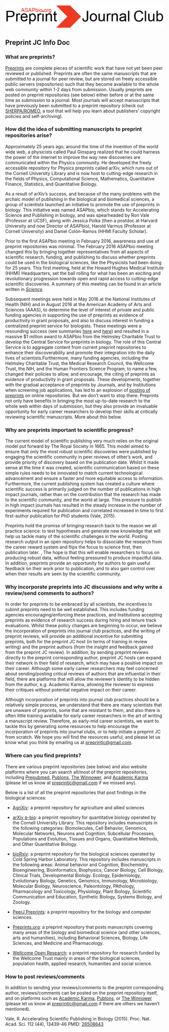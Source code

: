 ![Alt-text](https://github.com/SamanthaHindle/preprint_JournalClub/blob/master/logo.png)

## Preprint JC Info Doc

### What are preprints?
[Preprints](https://www.authorea.com/users/8850/articles/168656-what-is-a-preprint) are complete pieces of scientific work that have not yet been peer reviewed or published. Preprints are often the same manuscripts that are submitted to a journal for peer review, but are stored on freely accessible public servers (repositories) such that they become available to the whole web community within 1-2 days from submission. Usually preprints are posted on preprint repositories (see below) either before or at the same time as submission to a journal. Most journals will accept manuscripts that have previously been submitted to a preprint repository (check out [SHERPA/ROMEO](http://www.sherpa.ac.uk/romeo/index.php), a tool that will help you learn about publishers’ copyright policies and self-archiving). 
 
 
### How did the idea of submitting manuscripts to preprint repositories arise?
Approximately 25 years ago, around the time of the invention of the world wide web, a physicists called Paul Ginsparg realized that he could harness the power of the internet to improve the way new discoveries are communicated within the Physics community. He developed the freely accessible repository for Physics preprints called arXiv, which runs out of the Cornell University Library and is now host to cutting-edge research in the fields of Physics, Computational Science, Mathematics, Quantitative Finance, Statistics, and Quantitative Biology. 
 
As a result of arXiv’s success, and because of the many problems with the archaic model of publishing in the biological and biomedical sciences, a group of scientists launched an initiative to promote the use of preprints in biology. This initiative was named ASAPbio, which stands for Accelerating Science and Publishing in biology, and was spearheaded by Ron Vale (Professor at UCSF), along with Jessica Polka (then a postdoc at Harvard University and now Director of ASAPbio), Harold Varmus (Professor at Cornell University) and Daniel Colón-Ramos (HHMI Faculty Scholar). 
 
Prior to the first ASAPbio meeting in February 2016, awareness and use of preprint repositories was minimal. The February 2016 ASAPbio meeting changed this by bringing together representatives from all aspects of scientific research, funding, and publishing to discuss whether preprints could be used in the biological sciences, like the Physicists had been doing for 25 years. This first meeting, held at the Howard Hughes Medical Institute (HHMI) Headquarters, set the ball rolling for what has been an exciting and revolutionary progression towards open and rapid access to cutting-edge scientific discoveries. A summary of this meeting can be found in an article written in [_Science_](http://science.sciencemag.org/content/352/6288/899.full).
 
Subsequent meetings were held in May 2016 at the National Institutes of Health (NIH) and in August 2016 at the American Academy of Arts and Sciences (AAAS), to determine the level of interest of private and public funding agencies in supporting the use of preprints as evidence of productivity in grant proposals, and also to discuss interest in funding a centralized preprint service for biologists. These meetings were a resounding success (see summaries [here](http://asapbio.org/summary-of-the-asapbio-funders-workshop) and [here](https://riojournal.com/articles.php?id=11825)) and resulted in a massive $1 million award to ASAPbio from the Helmsley Charitable Trust to develop the Central Service for preprints in biology. The role of this Central Service is to aggregate content from current preprint repositories to enhance their discoverability and promote their integration into the daily lives of scientists.Furthermore, many funding agencies, including the Helmsley Charitable Trust, the Medical Research Council, the Wellcome Trust, the NIH, and the Human Frontiers Science Program, to name a few, changed their policies to allow, and encourage, the citing of preprints as evidence of productivity in grant proposals. These developments, together with the gradual acceptance of preprints by Journals, and by Institutions when screening job applications, has led to an explosion of [posting of preprints](http://asapbio.org/preprint-info/biology-preprints-over-time) on online repositories. But we don’t want to stop there. Preprints not only have benefits in bringing the most up-to-date research to the whole web within days of submission, but they also provide an invaluable opportunity for early career researchers to develop their skills at critically reviewing scientific manuscripts. More about this below.
 
 
### Why are preprints important to scientific progress? 
The current model of scientific publishing very much relies on the original model put forward by The Royal Society in 1665. This model aimed to ensure that only the most robust scientific discoveries were published by engaging the scientific community in peer reviews of other’s work, and provide priority of discovery based on the publication date. Whilst it made sense at the time it was created, scientific communication based on these simple rules needs to be innovated to match current technological advancement and ensure a faster and more equitable access to information. Furthermore, the current publishing system has created a culture where scientific success is primarily judged on the number of publications in high impact journals, rather than on the contribution that the research has made to the scientific community, and the world at large. This pressure to publish in high impact journals has resulted in the steady increase in the number of experiments required for publication and correlated increased in time to first first-author publication for PhD students (Vale, 2015).  
 
Preprints hold the promise of bringing research back to the reason we all practice science: to test hypotheses and generate new knowledge that will help us tackle many of the scientific challenges in the world. Posting research output  in an open repository helps to dissociate the research from the career reward system and flips the focus to science first, then publication later. , The hope is that this will enable researchers to focus on producing robust data, without feeling pressured to produce impactful data. In addition, preprints provide an opportunity for authors to gain useful feedback on their work prior to publication, and to also gain control over when their results are seen by the scientific community. 
 
 
### Why incorporate preprints into JC discussions and why write a review/send comments to authors?
In order for preprints to be embraced by all scientists, the incentives to submit preprints need to be well established. This includes funding agencies encouraging/enforcing these practices, and Institutions accepting preprints as evidence of research success during hiring and tenure track evaluations. Whilst these policy changes are beginning to occur, we believe the incorporation of preprints into journal club practices, and the writing of preprint reviews, will provide an additional incentive for submitting preprints, both for the preprint JC host (in terms of training in review writing) and the preprint authors (from the insight and feedback gained from the preprint JC review). In addition, by sending preprint reviews directly to the preprint corresponding author, preprint JC hosts can expand their network in their field of research, which may have a positive impact on their career. Although some early career researchers may feel concerned about sending/posting critical reviews of authors that are influential in their field, there are platforms that will allow the reviewer’s identity to be hidden from the author, e.g. Academic Karma, allowing the reviewer to express their critiques without potential negative impact on their career.
 
Although incorporation of preprints into journal club practices should be a relatively simple process, we understand that there are many scientists that are unaware of preprints, some that are resistant to them, and also there is often little training available for early career researchers in the art of writing a manuscript review. Therefore, as early-mid career scientists, we want to tackle this by generating some resources to help encourage the incorporation of preprints into journal clubs, or to help initiate a preprint JC from scratch. We hope you will find the resources useful, and please let us know what you think by emailing us at
 preprintjc@gmail.com.
 
 
### Where can you find preprints?
There are various preprint repositories (see below) and also website platforms where you can search all/most of the preprint repositories, including [Prepubmed](http://www.prepubmed.org/), [Publons](https://publons.com/home/), [The Winnower](https://thewinnower.com/), and  [Academic Karma](http://academickarma.org/) (please let us know at preprintjc@gmail.com if we missed any).
 
Below is a list of all the preprint repositories that post findings in the biological sciences:
 
   * [AgriXiv](https://agrixiv.wordpress.com): a preprint repository for agriculture and allied sciences

   * [arXiv q-bio](https://arxiv.org/archive/q-bio): a preprint repository for quantitative biology operated by the Cornell University Library. This repository includes manuscripts in the following categories: Biomolecules, Cell Behavior, Genomics, Molecular Networks, Neurons and Cognition, Subcellular Processes, Populations and Evolution, Tissues and Organs, Quantitative Methods, and Other Quantitative Biology.

   * [bioRxiv](http://www.biorxiv.org/): a preprint repository for the biological sciences operated by Cold Spring Harbor Laboratory. This repository includes manuscripts in the following areas: Animal behavior and Cognition, Biochemistry, Bioengineering, Bioinformatics, Biophysics, Cancer Biology, Cell Biology, Clinical Trials, Developmental Biology. Ecology, Epidemiology, Evolutionary Biology, Genetics, Genomics, Immunology, Microbiology, Molecular Biology, Neuroscience, Paleontology, PAthology, Pharmacology and Toxicology, Physiology, Plant Biology, Scientific Communication and Education, Synthetic Biology, Systems Biology, and Zoology.

   * [PeerJ Preprints](https://peerj.com/preprints/): a preprint repository for the biology and computer sciences. 

   * [Preprints.org](https://www.preprints.org/): a preprint repository that posts manuscripts covering many areas of the biology and biomedical science (and other sciences, arts and humanities), including Behavioral Sciences, Biology, Life Sciences, and Medicine and Pharmacology.

   * [Wellcome Open Research](https://wellcomeopenresearch.org/): a preprint repository for research funded by the Wellcome Trust mainly in areas of the biological sciences, population health, applied research, humanities and social science.
 
 
### How to post reviews/comments
In addition to sending your reviews/comments to the preprint corresponding author, reviews/comments can be posted on the preprint repository itself, and on platforms such as [Academic Karma](http://academickarma.org/), [Publons](https://publons.com/home/), or [The Winnower](https://thewinnower.com/) (please let us know at preprintjc@gmail.com if there are others we haven’t mentioned). 
 

Vale, R. Accelerating Scientific Publishing in Biology (2015). Proc. Nat. Acad. Sci. 112 (44), 13439-46 PMID: [26508643](https://www.ncbi.nlm.nih.gov/pubmed/26508643)
